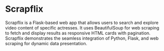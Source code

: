 # Scrapflix
Scrapflix is a Flask-based web app that allows users to search and explore video content of specific actresses. It uses BeautifulSoup for web scraping to fetch and display results as responsive HTML cards with pagination. Scrapflix demonstrates the seamless integration of Python, Flask, and web scraping for dynamic data presentation.
